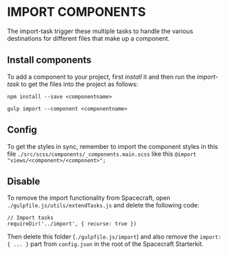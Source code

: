 #	IMPORT COMPONENTS

The import-task trigger these multiple tasks to handle the various
destinations for different files that make up a component.

## Install components
To add a component to your project, first *install* it and then run the 
*import-task* to get the files into the project as follows:

``npm install --save <componentname>``

``gulp import --component <componentname>``

## Config
To get the styles in sync, remember to import the component styles
in this file ``./src/scss/components/_components.main.scss`` like this
``@import "views/<component>/<component>";``

## Disable
To remove the import functionality from Spacecraft, open
``./gulpfile.js/utils/extendTasks.js`` and delete the following
code:

```
// Import tasks
requireDir('../import', { recurse: true })
```

Then delete this folder (``./gulpfile.js/import``) and also remove the 
``import: { ... }`` part from ``config.json`` in the root of the 
Spacecraft Starterkit.